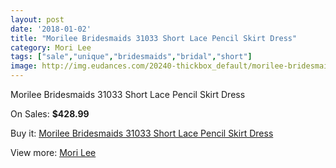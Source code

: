 ```yaml
---
layout: post
date: '2018-01-02'
title: "Morilee Bridesmaids 31033 Short Lace Pencil Skirt Dress"
category: Mori Lee
tags: ["sale","unique","bridesmaids","bridal","short"]
image: http://img.eudances.com/20240-thickbox_default/morilee-bridesmaids-31033-short-lace-pencil-skirt-dress.jpg
---
```

Morilee Bridesmaids 31033 Short Lace Pencil Skirt Dress

On Sales: **$428.99**
<a href="https://www.eudances.com/en/mori-lee/6065-morilee-bridesmaids-31033-short-lace-pencil-skirt-dress.html"><amp-img layout="responsive" width="600" height="600" src="//img.eudances.com/20240-thickbox_default/morilee-bridesmaids-31033-short-lace-pencil-skirt-dress.jpg" alt="Morilee Bridesmaids 31033 Short Lace Pencil Skirt Dress 0" /></a>
<a href="https://www.eudances.com/en/mori-lee/6065-morilee-bridesmaids-31033-short-lace-pencil-skirt-dress.html"><amp-img layout="responsive" width="600" height="600" src="//img.eudances.com/20243-thickbox_default/morilee-bridesmaids-31033-short-lace-pencil-skirt-dress.jpg" alt="Morilee Bridesmaids 31033 Short Lace Pencil Skirt Dress 1" /></a>
<a href="https://www.eudances.com/en/mori-lee/6065-morilee-bridesmaids-31033-short-lace-pencil-skirt-dress.html"><amp-img layout="responsive" width="600" height="600" src="//img.eudances.com/20242-thickbox_default/morilee-bridesmaids-31033-short-lace-pencil-skirt-dress.jpg" alt="Morilee Bridesmaids 31033 Short Lace Pencil Skirt Dress 2" /></a>
<a href="https://www.eudances.com/en/mori-lee/6065-morilee-bridesmaids-31033-short-lace-pencil-skirt-dress.html"><amp-img layout="responsive" width="600" height="600" src="//img.eudances.com/20241-thickbox_default/morilee-bridesmaids-31033-short-lace-pencil-skirt-dress.jpg" alt="Morilee Bridesmaids 31033 Short Lace Pencil Skirt Dress 3" /></a>

Buy it: [Morilee Bridesmaids 31033 Short Lace Pencil Skirt Dress](https://www.eudances.com/en/mori-lee/6065-morilee-bridesmaids-31033-short-lace-pencil-skirt-dress.html "Morilee Bridesmaids 31033 Short Lace Pencil Skirt Dress")

View more: [Mori Lee](https://www.eudances.com/en/65-mori-lee "Mori Lee")